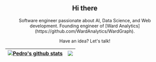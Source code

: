 <h2 align = "center">Hi there</h2> 

<div align="center">
<p align = "center">
Software engineer passionate about AI, Data Science, and Web development. Founding engineer of [Ward Analytics](https://github.com/WardAnalytics/WardGraph).
</p>

<p>
Have an idea? Let's talk!
</p>

| <a href="https://github.com/anuraghazra/github-readme-stats"><img align="center" src="https://github-readme-stats.vercel.app/api?username=rodriguespn&show_icons=true&include_all_commits=true&theme=buefy&hide_border=true" alt="Pedro's github stats" /></a> | <a href="https://github.com/anuraghazra/github-readme-stats"><img align="center" src="https://github-readme-stats.vercel.app/api/top-langs/?username=rodriguespn&layout=compact&theme=buefy&hide_border=true" /></a> |
| ------------- | ------------- |

